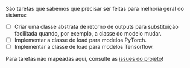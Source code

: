 São tarefas que sabemos que precisar ser feitas para melhoria geral do sistema:

- [ ] Criar uma classe abstrata de retorno de outputs para substituição facilitada quando, por exemplo, a classe do modelo mudar.
- [ ] Implementar a classe de load para modelos PyTorch.
- [ ] Implementar a classe de load para modelos Tensorflow.

Para tarefas não mapeadas aqui, consulte as [issues do projeto](https://github.com/laranapoli/fast-deploy/issues)!